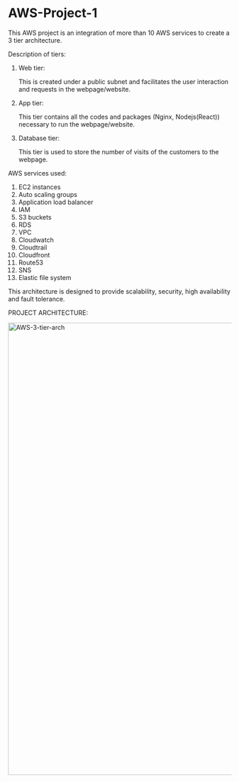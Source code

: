 # AWS-Project-1
This AWS project is an integration of more than 10 AWS services to create a 3 tier architecture.

Description of tiers:
1. Web tier:
   
   This is created under a public subnet and facilitates the user interaction and requests in the webpage/website.
3. App tier:
   
   This tier contains all the codes and packages (Nginx, Nodejs(React)) necessary to run the webpage/website.
5. Database tier:
   
   This tier is used to store the number of visits of the customers to the webpage.
   
AWS services used:
1. EC2 instances
2. Auto scaling groups
3. Application load balancer
4. IAM
5. S3 buckets
6. RDS
7. VPC
8. Cloudwatch
9. Cloudtrail
10. Cloudfront
11. Route53
12. SNS
13. Elastic file system

This architecture is designed to provide scalability, security, high availability and fault tolerance.




PROJECT ARCHITECTURE:

<img width="1018" alt="AWS-3-tier-arch" src="https://github.com/user-attachments/assets/6bf9b110-e393-4926-aac6-e5e93b3e26cc">

